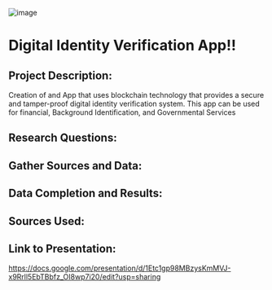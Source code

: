 ![image](https://user-images.githubusercontent.com/114365472/229325448-949d52dc-88c0-44d1-8607-24bd1513f6ef.png)


# Digital Identity Verification App!!

## Project Description:
Creation of and App that uses blockchain technology that provides a secure and tamper-proof digital identity verification system.
This app can be used for financial, Background Identification, and Governmental Services

## Research Questions:



## Gather Sources and Data:

## Data Completion and Results:


## Sources Used: 

## Link to Presentation:
https://docs.google.com/presentation/d/1Etc1gp98MBzysKmMVJ-x9Rrll5EbTBbfz_OI8wp7i20/edit?usp=sharing
